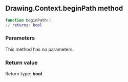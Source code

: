 ## Drawing.Context.beginPath method


```lua
function beginPath()
// returns: bool
```


### Parameters

This method has no parameters.

### Return value

Return type: **bool**

